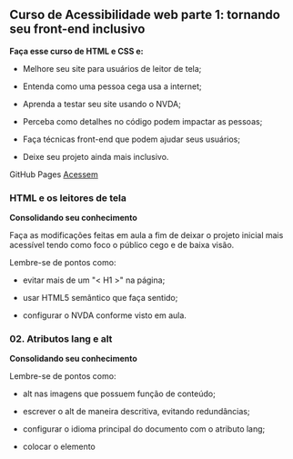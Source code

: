 ## Curso de Acessibilidade web parte 1: tornando seu front-end inclusivo

**Faça esse curso de HTML e CSS e:**

- Melhore seu site para usuários de leitor de tela;

- Entenda como uma pessoa cega usa a internet;

- Aprenda a testar seu site usando o NVDA;

- Perceba como detalhes no código podem impactar as pessoas;

- Faça técnicas front-end que podem ajudar seus usuários;

- Deixe seu projeto ainda mais inclusivo.

GitHub Pages
[Acessem](https://tiagomerc.github.io/Acessibilidade-web-parte-1-tornando-seu-front-end-inclusivo/)

### HTML e os leitores de tela

**Consolidando seu conhecimento**

Faça as modificações feitas em aula a fim de deixar o projeto inicial mais acessível tendo como foco o público cego e de baixa visão.

Lembre-se de pontos como:

- evitar mais de um "< H1 >" na página;

- usar HTML5 semântico que faça sentido;

- configurar o NVDA conforme visto em aula.

### 02. Atributos lang e alt

**Consolidando seu conhecimento**

Lembre-se de pontos como:

- alt nas imagens que possuem função de conteúdo;

- escrever o alt de maneira descritiva, evitando redundâncias;

- configurar o idioma principal do documento com o atributo lang;

- colocar o elemento <title> em SVGs que forem inline (código direto no HTML).

### 03. CSS interfere no leitor de tela? Listas e display: none

### 04. Um pouco sobre roles e arias

### 05. Formulário acessível

![Print](image.png)